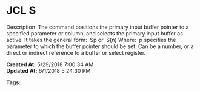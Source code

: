 # JCL S

Description  The command positions the primary input buffer pointer to a specified parameter or column, and selects the primary input buffer as active. It takes the general form:  Sp or  S(n) Where:  p specifies the parameter to which the buffer pointer should be set. Can be a number, or a direct or indirect reference to a buffer or select register.  

**Created At:** 5/29/2018 7:00:34 AM  
**Updated At:** 6/1/2018 5:24:30 PM  

**Tags:**
<badge text='pointer' vertical='middle' />
<badge text='buffer' vertical='middle' />
<badge text='jcl' vertical='middle' />
